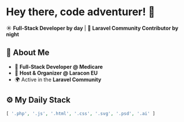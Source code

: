 # Hey there, code adventurer! 👋  

☀️ **Full-Stack Developer by day** | 🌙 **Laravel Community Contributor by night**  

## 🚀 About Me  
- 🎯 **Full-Stack Developer @ Medicare**  
- 🎤 **Host & Organizer @ Laracon EU**  
- 🌍 Active in the **Laravel Community**  

## ⚙️ My Daily Stack  
```php
[ '.php', '.js', '.html', '.css', '.svg', '.psd', '.ai' ]
